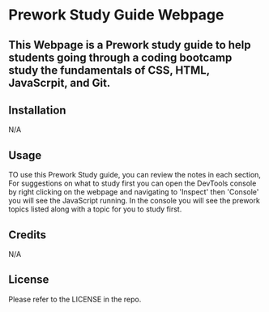 # Prework Study Guide Webpage

## This Webpage is a Prework study guide to help students going through a coding bootcamp study the fundamentals of CSS, HTML, JavaScrpit, and Git.

## Installation
N/A
## Usage
TO use this Prework Study guide, you can review the notes in each section, For suggestions on what to study first you can open the DevTools console by right clicking on the webpage and navigating to 'Inspect' then 'Console' you will see the JavaScript running. In the console you will see the prework topics listed along with a topic for you to study first.
## Credits
N/A
## License
Please refer to the LICENSE in the repo.
